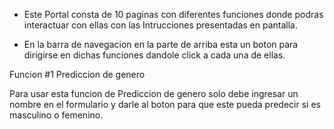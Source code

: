 - Este Portal consta de 10 paginas con diferentes funciones donde podras interactuar con ellas con las Intrucciones presentadas en pantalla.

- En la barra de navegacion en la parte de arriba esta un boton para dirigirse en dichas funciones dandole click a cada una de ellas.


Funcion #1 Prediccion de genero

Para usar esta funcion de Prediccion de genero solo debe ingresar un nombre en el formulario y darle al boton para que este pueda predecir si es masculino o femenino.